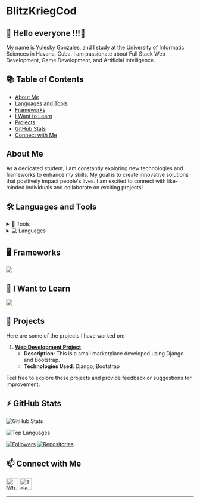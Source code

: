 # BlitzKriegCod

## 🚀 Hello everyone !!!👋

<p>My name is Yulesky Gonzales, and I study at the University of Informatic Sciences in Havana, Cuba. I am passionate about Full Stack Web Development, Game Development, and Artificial Intelligence.</p>

## 📚 Table of Contents

- [About Me](#about-me)
- [Languages and Tools](#-languages-and-tools)
- [Frameworks](#-frameworks)
- [I Want to Learn](#-i-want-to-learn)
- [Projects](#-projects)
- [GitHub Stats](#zap-github-stats)
- [Connect with Me](#-connect-with-me)

## About Me

As a dedicated student, I am constantly exploring new technologies and frameworks to enhance my skills. My goal is to create innovative solutions that positively impact people's lives. I am excited to connect with like-minded individuals and collaborate on exciting projects!

## 🛠️ Languages and Tools

<details>
 <summary>🔧 Tools</summary>
 
  <ul>
   <li>
    <hr>
      <p align="start">Operating Systems
      <a href="https://skillicons.dev" style="text-decoration: none;">
        <img src="https://skillicons.dev/icons?i=linux,ubuntu" />
      </a>
    </p>
    <li>
     
   <li>
    <hr>
      <p align="start">Development Environments and Text Editors
      <a href="https://skillicons.dev" style="text-decoration: none;">
        <img src="https://skillicons.dev/icons?i=neovim,vscode,sublime" />
      </a>
    </p>
    <li>

   <li>
    <hr>
      <p align="start">Development Tools
      <a href="https://skillicons.dev" style="text-decoration: none;">
        <img src="https://skillicons.dev/icons?i=anaconda,postman,git,github,stackoverflow" />
      </a>
    </p>
    <li>

     
   <li>
    <hr>
      <p align="start"> Database and Data Management
      <a href="https://skillicons.dev" style="text-decoration: none;">
        <img src="https://skillicons.dev/icons?i=mongodb,mysql,sqlite stackoverflow" />
      </a>
    </p>
    <li>
     
   <li>
    <hr>
      <p align="start"> Design and Game Dev
      <a href="https://skillicons.dev" style="text-decoration: none;">
        <img src="https://skillicons.dev/icons?i=blender,godot,figma,ai,ps" />
      </a>
    </p>
    <li>
  </ul>
</details>

<details>
  <summary>💻 Languages</summary>
  <ul>
    <hr>
    <p align="start">
      <a href="https://skillicons.dev" style="text-decoration: none;">
        <img src="https://skillicons.dev/icons?i=bash,nodejs,ts,py,cs,cpp,css,html,js,java" />
      </a>
    </p>
  </ul>
</details>

## 🖥️ Frameworks

<p align="start">
  <a href="https://skillicons.dev" style="text-decoration: none;">
    <img src="https://skillicons.dev/icons?i=angular,django,express,nest,bootstrap,tailwind" />
  </a>
</p>

## 🔭 I Want to Learn

<p align="start">
  <a href="https://skillicons.dev" style="text-decoration: none;">
    <img src="https://skillicons.dev/icons?i=dotnet,docker,astro,figma" />
  </a>
</p>

## 🚀 Projects

Here are some of the projects I have worked on:

1. **[Web Development Project](https://marketuci.onrender.com/)**  
   - **Description**: This is a small marketplace developed using Django and Bootstrap.
   - **Technologies Used**: Django, Bootstrap


Feel free to explore these projects and provide feedback or suggestions for improvement.

## :zap: GitHub Stats

![GitHub Stats](https://github-readme-stats.vercel.app/api?username=BlitzKriegCod&show_icons=true&hide_border=false&title_color=ff652f&icon_color=FFE400&bg_color=09131B&text_color=ffffff&border_color=0c1a25)

![Top Languages](https://github-readme-stats.vercel.app/api/top-langs/?username=BlitzKriegCod&layout=compact&hide_border=true&bg_color=09131B&text_color=ffffff)

[![Followers](https://img.shields.io/github/followers/BlitzKriegCod?style=social)](https://github.com/BlitzKriegCod)
[![Repositories](https://img.shields.io/badge/Repos-10-brightgreen)](https://github.com/BlitzKriegCod?tab=repositories)

## 📫 Connect with Me

<a href="https://wa.me/51320264" target="_blank" style="text-decoration:none;">
  <img src="https://img.icons8.com/color/48/000000/whatsapp--v1.png" alt="WhatsApp" width="32" height="32" />
</a>
<a style="text-decoration:none" href="https://t.me/51320264" target="_blank">
  <img src="https://img.icons8.com/color/48/000000/telegram-app.png" alt="Telegram" width="32" height="32" />
</a>

---
